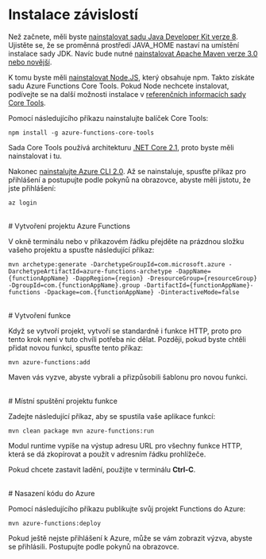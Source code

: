 # Instalace závislostí

Než začnete, měli byste [nainstalovat sadu Java Developer Kit verze 8](https://go.microsoft.com/fwlink/?linkid=2016706). Ujistěte se, že se proměnná prostředí JAVA\_HOME nastaví na umístění instalace sady JDK. Navíc bude nutné [nainstalovat Apache Maven verze 3.0 nebo novější](https://go.microsoft.com/fwlink/?linkid=2016384).

K tomu byste měli [nainstalovat Node.JS](https://go.microsoft.com/fwlink/?linkid=2016195), který obsahuje npm. Takto získáte sadu Azure Functions Core Tools. Pokud Node nechcete instalovat, podívejte se na další možnosti instalace v [referenčních informacích sady Core Tools](https://go.microsoft.com/fwlink/?linkid=2016192).

Pomocí následujícího příkazu nainstalujte balíček Core Tools:

``` npm install -g azure-functions-core-tools ```

Sada Core Tools používá architekturu [.NET Core 2.1](https://go.microsoft.com/fwlink/?linkid=2016373), proto byste měli nainstalovat i tu.

Nakonec [nainstalujte Azure CLI 2.0](https://go.microsoft.com/fwlink/?linkid=2016701). Až se nainstaluje, spusťte příkaz pro přihlášení a postupujte podle pokynů na obrazovce, abyste měli jistotu, že jste přihlášení:

``` az login ```

<br/>
# Vytvoření projektu Azure Functions

V okně terminálu nebo v příkazovém řádku přejděte na prázdnou složku vašeho projektu a spusťte následující příkaz:

``` mvn archetype:generate -DarchetypeGroupId=com.microsoft.azure -DarchetypeArtifactId=azure-functions-archetype -DappName={functionAppName} -DappRegion={region} -DresourceGroup={resourceGroup} -DgroupId=com.{functionAppName}.group -DartifactId={functionAppName}-functions -Dpackage=com.{functionAppName} -DinteractiveMode=false ```

<br/>
# Vytvoření funkce

Když se vytvoří projekt, vytvoří se standardně i funkce HTTP, proto pro tento krok není v tuto chvíli potřeba nic dělat. Později, pokud byste chtěli přidat novou funkci, spusťte tento příkaz:

``` mvn azure-functions:add ```

Maven vás vyzve, abyste vybrali a přizpůsobili šablonu pro novou funkci.

<br/>
# Místní spuštění projektu funkce

Zadejte následující příkaz, aby se spustila vaše aplikace funkcí:

``` mvn clean package mvn azure-functions:run ```

Modul runtime vypíše na výstup adresu URL pro všechny funkce HTTP, která se dá zkopírovat a použít v adresním řádku prohlížeče.

Pokud chcete zastavit ladění, použijte v terminálu **Ctrl-C**.

<br/>
# Nasazení kódu do Azure

Pomocí následujícího příkazu publikujte svůj projekt Functions do Azure:

``` mvn azure-functions:deploy ```

Pokud ještě nejste přihlášení k Azure, může se vám zobrazit výzva, abyste se přihlásili. Postupujte podle pokynů na obrazovce.
